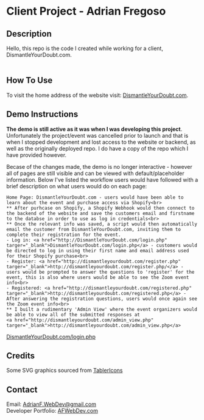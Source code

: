# Client Project - Adrian Fregoso

## Description
<p>
    Hello, this repo is the code I created while working for a client, DismantleYourDoubt.com.<br><br>

</p>

## How To Use
<p>
    To visit the home address of the website visit: <a href="http://dismantleyourdoubt.com" target="_blank">DismantleYourDoubt.com</a>.
</p>
<p>

## Demo Instructions 
<p>
    <b>The demo is still active as it was when I was developing this project</b>. Unfortunately the project/event was cancelled prior to launch and that is when I stopped development and lost access to the website or backend, as well as the originally deployed repo. I do have a copy of the repo which I have provided however.
</p>

<p>
    Becase of the changes made, the demo is no longer interactive - however all of pages are still visible and can be viewed with default/placeholder information. Below I've listed the workflow users would have followed with a brief description on what users would do on each page:<br>

    Home Page: DismantleYourDoubt.com - users would have been able to learn about the event and purchase access via Shopify<br>
    ** After purhcase on Shopify, a Shopify Webhook would then connect to the backend of the website and save the customers email and firstname to the databse in order to use as log in credentials<br>
    ** Once the relevant info was saved, a script would then automatically email the customer from DismantleYourDoubt.com, inviting them to complete their registration for the event. 
    - Log in: <a href="http://DismantleYourDoubt.com/login.php" targer="_blank">DismantleYourDoubt.com/login.php</a> - customers would be directed to log in using their first name and email address used for their Shopify purchase<br>
    - Register: <a href="http://dismantleyourdoubt.com/register.php" targer="_blank">http://dismantleyourdoubt.com/register.php/</a> - users would be prompted to answer the questions to 'register' for the event, this is also where users would be able to see the Zoom event info<br>
    - Registered: <a href="http://dismantleyourdoubt.com/registered.php" targer="_blank">http://dismantleyourdoubt.com/registered.php</a> - After answering the registration questions, users would once again see the Zoom event info<br>
    ** I built a rudimentary 'Admin View' where the event organizers would be able to view all of the submitted responses at 
    <a href="http://dismantleyourdoubt.com/admin_view.php" targer="_blank">http://dismantleyourdoubt.com/admin_view.php</a>
    
    
</p>

<a href="http://DismantleYourDoubt.com/login.php" targer="_blank">DismantleYourDoubt.com/login.php</a>




## Credits
Some SVG graphics sourced from <a href="https://tablericons.com" target="_blank">TablerIcons</a><br>

## Contact
Email: AdrianF.WebDev@gmail.com<br>
Developer Portfolio: <a href="http://afwebdev.com" target="_blank">AFWebDev.com</a>
